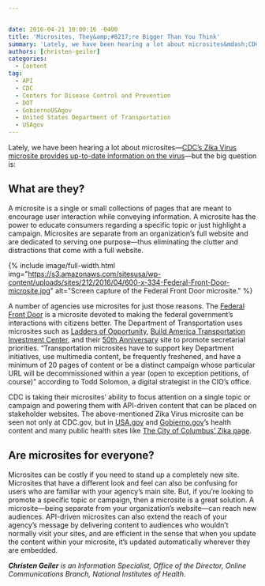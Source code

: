 ```yaml
---


date: 2016-04-21 10:00:16 -0400
title: 'Microsites, They&amp;#8217;re Bigger Than You Think'
summary: 'Lately, we have been hearing a lot about microsites&mdash;CDC&rsquo;s Zika Virus microsite provides up-to-date information on the virus&mdash;but the big question is\: What are they? A microsite is a single or small collections of pages that are meant to encourage user interaction while conveying information. A microsite has the power to educate consumers regarding a'
authors: [christen-geiler]
categories:
  - Content
tag:
  - API
  - CDC
  - Centers for Disease Control and Prevention
  - DOT
  - GobiernoUSAgov
  - United States Department of Transportation
  - USAgov
---
```


Lately, we have been hearing a lot about microsites—[CDC’s Zika Virus microsite provides up-to-date information on the virus](https://www.WHATEVER/2016/02/11/microsites-keep-your-audience-updated-on-outbreaks/)—but the big question is:

## What are they?

A microsite is a single or small collections of pages that are meant to encourage user interaction while conveying information. A microsite has the power to educate consumers regarding a specific topic or just highlight a campaign. Microsites are separate from an organization’s full website and are dedicated to serving one purpose—thus eliminating the clutter and distractions that come with a full website.


{% include image/full-width.html img="https://s3.amazonaws.com/sitesusa/wp-content/uploads/sites/212/2016/04/600-x-334-Federal-Front-Door-microsite.jpg" alt="Screen capture of the Federal Front Door microsite." %}

A number of agencies use microsites for just those reasons. The [Federal Front Door](https://labs.usa.gov/) is a microsite devoted to making the federal government’s interactions with citizens better. The Department of Transportation uses microsites such as [Ladders of Opportunity](https://www.transportation.gov/opportunity), [Build America Transportation Investment Center](https://www.transportation.gov/buildamerica), and their [50th Anniversary](https://www.transportation.gov/50) site to promote secretarial priorities. &#8220;Transportation microsites have to support key Department initiatives, use multimedia content, be frequently freshened, and have a minimum of 20 pages of content or be a distinct campaign whose particular URL will be decommissioned within a year (open to exception petitions, of course)&#8221; according to Todd Solomon, a digital strategist in the CIO’s office.

CDC is taking their microsites’ ability to focus attention on a single topic or campaign and powering them with API-driven content that can be placed on stakeholder websites. The above-mentioned Zika Virus microsite can be seen not only at CDC.gov, but in [USA.gov](https://www.usa.gov/features/zika-virus-what-you-need-to-know) and [Gobierno.gov](https://gobierno.usa.gov/novedades/el-virus-del-zika-lo-que-debe-saber)’s health content and many public health sites like [The City of Columbus’ Zika page](https://www.columbus.gov/zika/).

## Are microsites for everyone?

Microsites can be costly if you need to stand up a completely new site. Microsites that have a different look and feel can also be confusing for users who are familiar with your agency’s main site. But, if you&#8217;re looking to promote a specific topic or campaign, then a microsite is a great solution. A microsite—being separate from your organization&#8217;s website—can reach new audiences. API-driven microsites can also extend the reach of your agency’s message by delivering content to audiences who wouldn’t normally visit your sites, and are efficient in the sense that when you update the content within your microsite, it’s updated automatically wherever they are embedded.

_**Christen Geiler** is an Information Specialist, Office of the Director, Online Communications Branch, National Institutes of Health._